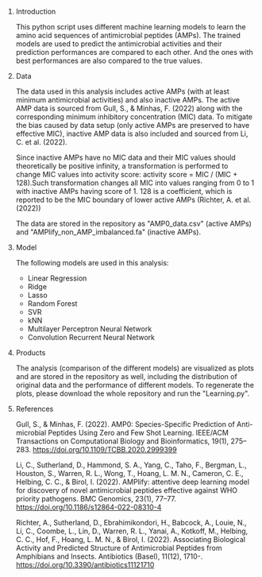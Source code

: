1. Introduction

    This python script uses different machine learning models to learn the amino acid sequences of antimicrobial peptides (AMPs). The trained models are used to predict the antimicrobial activities and their prediction performances are compared to each other. And the ones with best performances are also compared to the true values.

2. Data

    The data used in this analysis includes active AMPs (with at least minimum antimicrobial activities) and also inactive AMPs. The active AMP data is sourced from Gull, S., & Minhas, F. (2022) along with the corresponding minimum inhibitory concentration (MIC) data. To mitigate the bias caused by data setup (only active AMPs are preserved to have effective MIC), inactive AMP data is also included and sourced from Li, C. et al. (2022).
    
    Since inactive AMPs have no MIC data and their MIC values should theoretically be positive infinity, a transformation is performed to change MIC values into activity score: activity score = MIC / (MIC + 128).Such transformation changes all MIC into values ranging from 0 to 1 with inactive AMPs having score of 1. 128 is a coefficient, which is reported to be the MIC boundary of lower active AMPs (Richter, A. et al. (2022))

    The data are stored in the repository as "AMP0_data.csv" (active AMPs) and "AMPlify_non_AMP_imbalanced.fa" (inactive AMPs).

3. Model

    The following models are used in this analysis:
    - Linear Regression
    - Ridge
    - Lasso
    - Random Forest
    - SVR
    - kNN
    - Multilayer Perceptron Neural Network
    - Convolution Recurrent Neural Network

4. Products

    The analysis (comparison of the different models) are visualized as plots and are stored in the repository as well, including the distribution of original data and the performance of different models. To regenerate the plots, please download the whole repository and run the "Learning.py".

5. References

    Gull, S., & Minhas, F. (2022). AMP0: Species-Specific Prediction of Anti-microbial Peptides Using Zero and Few Shot Learning. IEEE/ACM Transactions on Computational Biology and Bioinformatics, 19(1), 275–283. https://doi.org/10.1109/TCBB.2020.2999399

    Li, C., Sutherland, D., Hammond, S. A., Yang, C., Taho, F., Bergman, L., Houston, S., Warren, R. L., Wong, T., Hoang, L. M. N., Cameron, C. E., Helbing, C. C., & Birol, I. (2022). AMPlify: attentive deep learning model for discovery of novel antimicrobial peptides effective against WHO priority pathogens. BMC Genomics, 23(1), 77–77. https://doi.org/10.1186/s12864-022-08310-4

    Richter, A., Sutherland, D., Ebrahimikondori, H., Babcock, A., Louie, N., Li, C., Coombe, L., Lin, D., Warren, R. L., Yanai, A., Kotkoff, M., Helbing, C. C., Hof, F., Hoang, L. M. N., & Birol, I. (2022). Associating Biological Activity and Predicted Structure of Antimicrobial Peptides from Amphibians and Insects. Antibiotics (Basel), 11(12), 1710-. https://doi.org/10.3390/antibiotics11121710
    